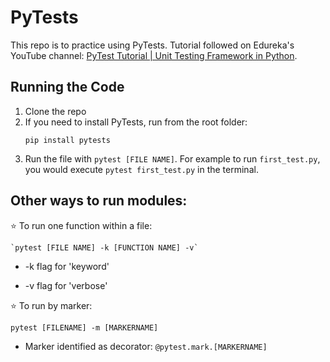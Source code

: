 # PyTests

This repo is to practice using PyTests. Tutorial followed on Edureka's YouTube channel: [PyTest Tutorial | Unit Testing Framework in Python](https://youtu.be/byaxg00Gf9I).

## Running the Code

1. Clone the repo
2. If you need to install PyTests, run from the root folder: 
    ```
    pip install pytests
    ```
3. Run the file with `pytest [FILE NAME]`. For example to run `first_test.py`, you would execute `pytest first_test.py` in the terminal.

## Other ways to run modules:

:star: To run one function within a file:

    `pytest [FILE NAME] -k [FUNCTION NAME] -v`
    
* -k flag for 'keyword'

* -v flag for 'verbose'

:star:  To run by marker:

`pytest [FILENAME] -m [MARKERNAME]`

* Marker identified as decorator: `@pytest.mark.[MARKERNAME]`